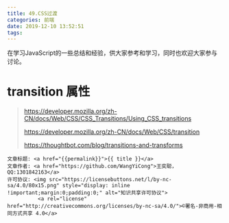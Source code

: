 ```yaml
---
title: 49.CSS过渡
categories: 前端
date: 2019-12-10 13:52:51
tags:
---
```

在学习JavaScript的一些总结和经验，供大家参考和学习，同时也欢迎大家参与讨论。

# transition 属性

<!--more-->





><https://developer.mozilla.org/zh-CN/docs/Web/CSS/CSS_Transitions/Using_CSS_transitions>
>
><https://developer.mozilla.org/zh-CN/docs/Web/CSS/transition>
>
><https://thoughtbot.com/blog/transitions-and-transforms>




><span style="font-size:12px">
	文章标题: <a href="{{permalink}}">{{ title }}</a>
	文章作者: <a href="https://github.com/WangYiCong">王奕聪，QQ:1301842163</a>  
	许可协议: <img src="https://licensebuttons.net/l/by-nc-sa/4.0/80x15.png" style="display: inline !important;margin:0;padding:0;" alt="知识共享许可协议">
			  <a rel="license" href="http://creativecommons.org/licenses/by-nc-sa/4.0/">©署名-非商用-相同方式共享 4.0</a>
</span>